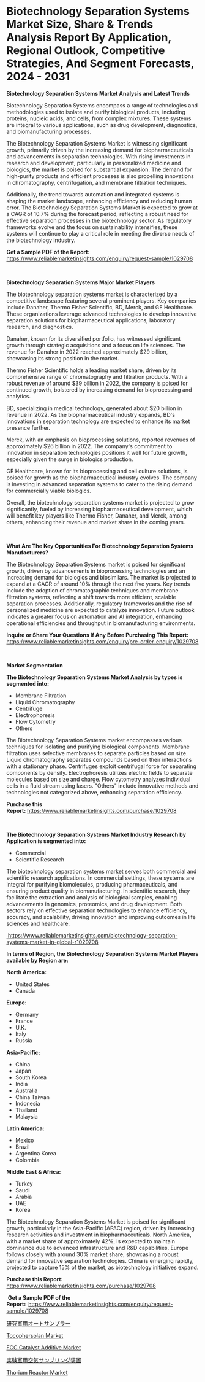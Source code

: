 <p><h1>Biotechnology Separation Systems Market Size, Share & Trends Analysis Report By Application, Regional Outlook, Competitive Strategies, And Segment Forecasts, 2024 - 2031</h1></p><p><strong>Biotechnology Separation Systems Market Analysis and Latest Trends</strong></p>
<p><p>Biotechnology Separation Systems encompass a range of technologies and methodologies used to isolate and purify biological products, including proteins, nucleic acids, and cells, from complex mixtures. These systems are integral to various applications, such as drug development, diagnostics, and biomanufacturing processes. </p><p>The Biotechnology Separation Systems Market is witnessing significant growth, primarily driven by the increasing demand for biopharmaceuticals and advancements in separation technologies. With rising investments in research and development, particularly in personalized medicine and biologics, the market is poised for substantial expansion. The demand for high-purity products and efficient processes is also propelling innovations in chromatography, centrifugation, and membrane filtration techniques.</p><p>Additionally, the trend towards automation and integrated systems is shaping the market landscape, enhancing efficiency and reducing human error. The Biotechnology Separation Systems Market is expected to grow at a CAGR of 10.7% during the forecast period, reflecting a robust need for effective separation processes in the biotechnology sector. As regulatory frameworks evolve and the focus on sustainability intensifies, these systems will continue to play a critical role in meeting the diverse needs of the biotechnology industry.</p></p>
<p><strong>Get a Sample PDF of the Report:&nbsp;</strong> <a href="https://www.reliablemarketinsights.com/enquiry/request-sample/1029708">https://www.reliablemarketinsights.com/enquiry/request-sample/1029708</a></p>
<p>&nbsp;</p>
<p><strong>Biotechnology Separation Systems Major Market Players</strong></p>
<p><p>The biotechnology separation systems market is characterized by a competitive landscape featuring several prominent players. Key companies include Danaher, Thermo Fisher Scientific, BD, Merck, and GE Healthcare. These organizations leverage advanced technologies to develop innovative separation solutions for biopharmaceutical applications, laboratory research, and diagnostics.</p><p>Danaher, known for its diversified portfolio, has witnessed significant growth through strategic acquisitions and a focus on life sciences. The revenue for Danaher in 2022 reached approximately $29 billion, showcasing its strong position in the market.</p><p>Thermo Fisher Scientific holds a leading market share, driven by its comprehensive range of chromatography and filtration products. With a robust revenue of around $39 billion in 2022, the company is poised for continued growth, bolstered by increasing demand for bioprocessing and analytics.</p><p>BD, specializing in medical technology, generated about $20 billion in revenue in 2022. As the biopharmaceutical industry expands, BD's innovations in separation technology are expected to enhance its market presence further.</p><p>Merck, with an emphasis on bioprocessing solutions, reported revenues of approximately $26 billion in 2022. The company's commitment to innovation in separation technologies positions it well for future growth, especially given the surge in biologics production.</p><p>GE Healthcare, known for its bioprocessing and cell culture solutions, is poised for growth as the biopharmaceutical industry evolves. The company is investing in advanced separation systems to cater to the rising demand for commercially viable biologics.</p><p>Overall, the biotechnology separation systems market is projected to grow significantly, fueled by increasing biopharmaceutical development, which will benefit key players like Thermo Fisher, Danaher, and Merck, among others, enhancing their revenue and market share in the coming years.</p></p>
<p>&nbsp;</p>
<p><strong>What Are The Key Opportunities For Biotechnology Separation Systems Manufacturers?</strong></p>
<p><p>The Biotechnology Separation Systems market is poised for significant growth, driven by advancements in bioprocessing technologies and an increasing demand for biologics and biosimilars. The market is projected to expand at a CAGR of around 10% through the next five years. Key trends include the adoption of chromatographic techniques and membrane filtration systems, reflecting a shift towards more efficient, scalable separation processes. Additionally, regulatory frameworks and the rise of personalized medicine are expected to catalyze innovation. Future outlook indicates a greater focus on automation and AI integration, enhancing operational efficiencies and throughput in biomanufacturing environments.</p></p>
<p><strong>Inquire or Share Your Questions If Any Before Purchasing This Report:</strong> <a href="https://www.reliablemarketinsights.com/enquiry/pre-order-enquiry/1029708">https://www.reliablemarketinsights.com/enquiry/pre-order-enquiry/1029708</a></p>
<p>&nbsp;</p>
<p><strong>Market Segmentation</strong></p>
<p><strong>The Biotechnology Separation Systems Market Analysis by types is segmented into:</strong></p>
<p><ul><li>Membrane Filtration</li><li>Liquid Chromatography</li><li>Centrifuge</li><li>Electrophoresis</li><li>Flow Cytometry</li><li>Others</li></ul></p>
<p><p>The Biotechnology Separation Systems market encompasses various techniques for isolating and purifying biological components. Membrane filtration uses selective membranes to separate particles based on size. Liquid chromatography separates compounds based on their interactions with a stationary phase. Centrifuges exploit centrifugal force for separating components by density. Electrophoresis utilizes electric fields to separate molecules based on size and charge. Flow cytometry analyzes individual cells in a fluid stream using lasers. "Others" include innovative methods and technologies not categorized above, enhancing separation efficiency.</p></p>
<p><strong>Purchase this Report:&nbsp;</strong><a href="https://www.reliablemarketinsights.com/purchase/1029708">https://www.reliablemarketinsights.com/purchase/1029708</a></p>
<p>&nbsp;</p>
<p><strong>The Biotechnology Separation Systems Market Industry Research by Application is segmented into:</strong></p>
<p><ul><li>Commercial</li><li>Scientific Research</li></ul></p>
<p><p>The biotechnology separation systems market serves both commercial and scientific research applications. In commercial settings, these systems are integral for purifying biomolecules, producing pharmaceuticals, and ensuring product quality in biomanufacturing. In scientific research, they facilitate the extraction and analysis of biological samples, enabling advancements in genomics, proteomics, and drug development. Both sectors rely on effective separation technologies to enhance efficiency, accuracy, and scalability, driving innovation and improving outcomes in life sciences and healthcare.</p></p>
<p><a href="https://www.reliablemarketinsights.com/biotechnology-separation-systems-market-in-global-r1029708">&nbsp;https://www.reliablemarketinsights.com/biotechnology-separation-systems-market-in-global-r1029708</a></p>
<p><strong>In terms of Region, the Biotechnology Separation Systems Market Players available by Region are:</strong></p>
<p>
    <p> <strong> North America: </strong>
        <ul>
            <li>United States</li>
            <li>Canada</li>
        </ul>
        </p> 
    <p> <strong> Europe: </strong>
        <ul>
            <li>Germany</li>
            <li>France</li>
            <li>U.K.</li>
            <li>Italy</li>
            <li>Russia</li>
        </ul>
        </p> 
    <p> <strong> Asia-Pacific: </strong>
        <ul>
            <li>China</li>
            <li>Japan</li>
            <li>South Korea</li>
            <li>India</li>
            <li>Australia</li>
            <li>China Taiwan</li>
            <li>Indonesia</li>
            <li>Thailand</li>
            <li>Malaysia</li>
        </ul>
        </p> 
    <p> <strong> Latin America: </strong>
        <ul>
            <li>Mexico</li>
            <li>Brazil</li>
            <li>Argentina Korea</li>
            <li>Colombia</li>
        </ul>
        </p> 
    <p> <strong> Middle East & Africa: </strong>
        <ul>
            <li>Turkey</li>
            <li>Saudi</li>
            <li>Arabia</li>
            <li>UAE</li>
            <li>Korea</li>
        </ul>
    </p>
    </p>
<p><p>The Biotechnology Separation Systems Market is poised for significant growth, particularly in the Asia-Pacific (APAC) region, driven by increasing research activities and investment in biopharmaceuticals. North America, with a market share of approximately 42%, is expected to maintain dominance due to advanced infrastructure and R&D capabilities. Europe follows closely with around 30% market share, showcasing a robust demand for innovative separation technologies. China is emerging rapidly, projected to capture 15% of the market, as biotechnology initiatives expand.</p></p>
<p><strong>Purchase this Report: </strong><a href="https://www.reliablemarketinsights.com/purchase/1029708">https://www.reliablemarketinsights.com/purchase/1029708</a></p>
<p>&nbsp;<strong>Get a Sample PDF of the Report:&nbsp;&nbsp;</strong><a href="https://www.reliablemarketinsights.com/enquiry/request-sample/1029708">https://www.reliablemarketinsights.com/enquiry/request-sample/1029708</a></p>
<p><strong></strong></p>
<p><p><a href="https://medium.com/@lavonnedefsmc/laboratory-autosampler-market-%E3%81%AE%E3%82%B0%E3%83%AD%E3%83%BC%E3%83%90%E3%83%AB%E5%B8%82%E5%A0%B4%E6%A6%82%E8%A6%81%E3%81%AF-%E4%B8%96%E7%95%8C%E3%81%8A%E3%82%88%E3%81%B3%E4%B8%BB%E8%A6%81%E5%B8%82%E5%A0%B4%E3%81%AB%E3%81%8A%E3%81%91%E3%82%8B%E6%A5%AD%E7%95%8C%E3%81%AB%E5%BD%B1%E9%9F%BF%E3%82%92%E4%B8%8E%E3%81%88%E3%82%8B%E4%B8%BB%E8%A6%81%E3%81%AA%E3%83%88%E3%83%AC%E3%83%B3%E3%83%89%E3%81%AB%E3%81%A4%E3%81%84%E3%81%A6-%E7%8B%AC%E8%87%AA%E3%81%AE%E8%A6%96%E7%82%B9%E3%82%92%E6%8F%90%E4%BE%9B%E3%81%97%E3%81%BE%E3%81%99-77b49a56296a">研究室用オートサンプラー</a></p><p><a href="https://issuu.com/reportprime-2/docs/tocophersolan-market-size-2030.pptx_426d6976953ef4">Tocophersolan Market</a></p><p><a href="https://github.com/fdr6gh/Market-Research-Report-List-1/blob/main/fcc-catalyst-additive-market.md">FCC Catalyst Additive Market</a></p><p><a href="https://medium.com/@lavonnedefsmc/laboratory-air-sampling-instrument-market-%E3%81%AF-%E3%82%B3%E3%82%B9%E3%83%88%E7%AE%A1%E7%90%86%E3%81%A8%E5%8A%B9%E7%8E%87%E5%90%91%E4%B8%8A%E3%82%92%E5%84%AA%E5%85%88%E3%81%97%E3%81%BE%E3%81%99-%E3%81%95%E3%82%89%E3%81%AB-%E5%A0%B1%E5%91%8A%E6%9B%B8%E3%81%AF%E5%B8%82%E5%A0%B4%E3%81%AE%E9%9C%80%E8%A6%81%E9%9D%A2%E3%81%A8%E4%BE%9B%E7%B5%A6%E9%9D%A2%E3%81%AE%E4%B8%A1%E6%96%B9%E3%82%92%E3%82%AB%E3%83%90%E3%83%BC%E3%81%97%E3%81%A6%E3%81%84%E3%81%BE%E3%81%99-f4b7a72e80ff">実験室用空気サンプリング装置</a></p><p><a href="https://www.linkedin.com/pulse/global-thorium-reactor-industry-analysis-share-growth-jsr9e?trackingId=KPGe5NCMTaSTZPE7tgIlBA%3D%3D">Thorium Reactor Market</a></p></p>